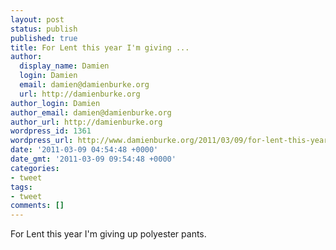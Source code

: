 ```yaml
---
layout: post
status: publish
published: true
title: For Lent this year I'm giving ...
author:
  display_name: Damien
  login: Damien
  email: damien@damienburke.org
  url: http://damienburke.org
author_login: Damien
author_email: damien@damienburke.org
author_url: http://damienburke.org
wordpress_id: 1361
wordpress_url: http://www.damienburke.org/2011/03/09/for-lent-this-year-im-giving-3/
date: '2011-03-09 04:54:48 +0000'
date_gmt: '2011-03-09 09:54:48 +0000'
categories:
- tweet
tags:
- tweet
comments: []
---
```

<p>For Lent this year I'm giving up polyester pants.</p>
